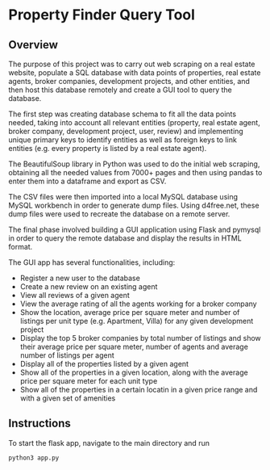 # Property Finder Query Tool

## Overview

The purpose of this project was to carry out web scraping on a real estate website, populate a SQL database with data points of properties, real estate agents, broker companies, development projects, and other entities, and then host this database remotely and create a GUI tool to query the database.

The first step was creating database schema to fit all the data points needed, taking into account all relevant entities (property, real estate agent, broker company, development project, user, review) and implementing unique primary keys to identify entities as well as foreign keys to link entities (e.g. every property is listed by a real estate agent).

The BeautifulSoup library in Python was used to do the initial web scraping, obtaining all the needed values from 7000+ pages and then using pandas to enter them into a dataframe and export as CSV.

The CSV files were then imported into a local MySQL database using MySQL workbench in order to generate dump files. Using d4free.net, these dump files were used to recreate the database on a remote server.

The final phase involved building a GUI application using Flask and pymysql in order to query the remote database and display the results in HTML format.

The GUI app has several functionalities, including:
* Register a new user to the database
* Create a new review on an existing agent
* View all reviews of a given agent
* View the average rating of all the agents working for a broker company
* Show the location, average price per square meter and number of listings per unit type (e.g. Apartment, Villa) for any given development project
* Display the top 5 broker companies by total number of listings and show their average price per square meter, number of agents and average number of listings per agent
* Display all of the properties listed by a given agent
* Show all of the properties in a given location, along with the average price per square meter for each unit type
* Show all of the properties in a certain locatin in a given price range and with a given set of amenities


## Instructions

To start the flask app, navigate to the main directory and run
```sh
python3 app.py
```
